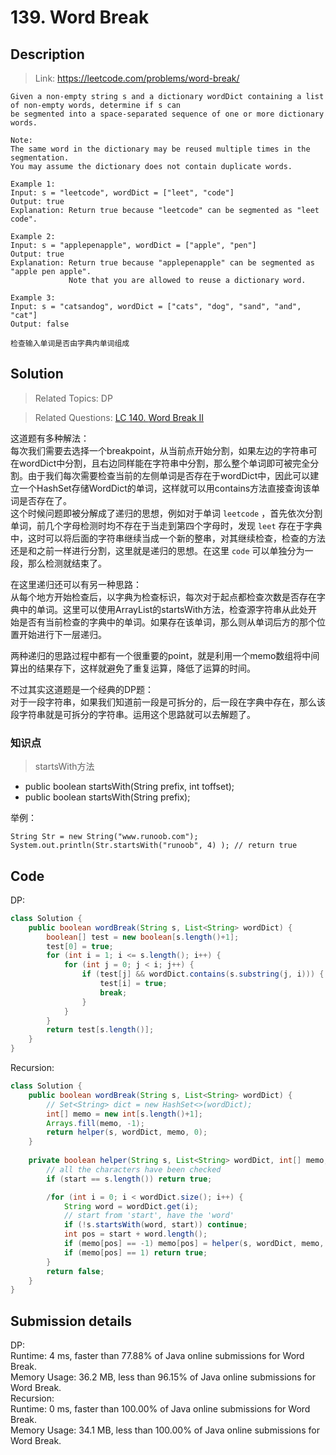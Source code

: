 # 139. Word Break

## Description

> Link: https://leetcode.com/problems/word-break/

```
Given a non-empty string s and a dictionary wordDict containing a list of non-empty words, determine if s can 
be segmented into a space-separated sequence of one or more dictionary words.

Note:
The same word in the dictionary may be reused multiple times in the segmentation.
You may assume the dictionary does not contain duplicate words.

Example 1:
Input: s = "leetcode", wordDict = ["leet", "code"]
Output: true
Explanation: Return true because "leetcode" can be segmented as "leet code".

Example 2:
Input: s = "applepenapple", wordDict = ["apple", "pen"]
Output: true
Explanation: Return true because "applepenapple" can be segmented as "apple pen apple".
             Note that you are allowed to reuse a dictionary word.

Example 3:
Input: s = "catsandog", wordDict = ["cats", "dog", "sand", "and", "cat"]
Output: false

检查输入单词是否由字典内单词组成

```


## Solution

> Related Topics: DP

> Related Questions:  [LC 140. ](https://leetcode.com/problems/word-break-ii/)[Word Break II](https://github.com/Zingg7/LeetCode/blob/master/140.%20Word%20Break%20II.md)

这道题有多种解法：<br>
每次我们需要去选择一个breakpoint，从当前点开始分割，如果左边的字符串可在wordDict中分割，且右边同样能在字符串中分割，那么整个单词即可被完全分割。由于我们每次需要检查当前的左侧单词是否存在于wordDict中，因此可以建立一个HashSet存储WordDict的单词，这样就可以用contains方法直接查询该单词是否存在了。<br>
这个时候问题即被分解成了递归的思想，例如对于单词 `leetcode` ，首先依次分割单词，前几个字母检测时均不存在于当走到第四个字母时，发现 `leet` 存在于字典中，这时可以将后面的字符串继续当成一个新的整串，对其继续检查，检查的方法还是和之前一样进行分割，这里就是递归的思想。在这里 `code` 可以单独分为一段，那么检测就结束了。

在这里递归还可以有另一种思路：<br>
从每个地方开始检查后，以字典为检查标识，每次对于起点都检查次数是否存在字典中的单词。这里可以使用ArrayList的startsWith方法，检查源字符串从此处开始是否有当前检查的字典中的单词。如果存在该单词，那么则从单词后方的那个位置开始进行下一层递归。

两种递归的思路过程中都有一个很重要的point，就是利用一个memo数组将中间算出的结果存下，这样就避免了重复运算，降低了运算的时间。

不过其实这道题是一个经典的DP题：<br>
对于一段字符串，如果我们知道前一段是可拆分的，后一段在字典中存在，那么该段字符串就是可拆分的字符串。运用这个思路就可以去解题了。



### 知识点
> startsWith方法
- public boolean startsWith(String prefix, int toffset);
- public boolean startsWith(String prefix);

举例：
```
String Str = new String("www.runoob.com");
System.out.println(Str.startsWith("runoob", 4) ); // return true 
```

## Code
DP:
```java
class Solution {
    public boolean wordBreak(String s, List<String> wordDict) {
        boolean[] test = new boolean[s.length()+1];
        test[0] = true;
        for (int i = 1; i <= s.length(); i++) {
            for (int j = 0; j < i; j++) {
                if (test[j] && wordDict.contains(s.substring(j, i))) {
                    test[i] = true;
                    break;
                }
            }
        }
        return test[s.length()];
    }
}
```
Recursion:
```java
class Solution {
    public boolean wordBreak(String s, List<String> wordDict) {
        // Set<String> dict = new HashSet<>(wordDict);
        int[] memo = new int[s.length()+1];
        Arrays.fill(memo, -1);
        return helper(s, wordDict, memo, 0);
    }
    
    private boolean helper(String s, List<String> wordDict, int[] memo, int start) {
        // all the characters have been checked
        if (start == s.length()) return true;

        /for (int i = 0; i < wordDict.size(); i++) {
            String word = wordDict.get(i);
            // start from 'start', have the 'word'
            if (!s.startsWith(word, start)) continue;
            int pos = start + word.length();
            if (memo[pos] == -1) memo[pos] = helper(s, wordDict, memo, pos)? 1 : 0;
            if (memo[pos] == 1) return true;
        }
        return false;
    }
}
```




## Submission details
DP:<BR>
Runtime: 4 ms, faster than 77.88% of Java online submissions for Word Break.<br>
Memory Usage: 36.2 MB, less than 96.15% of Java online submissions for Word Break.<br>
Recursion:<br>
Runtime: 0 ms, faster than 100.00% of Java online submissions for Word Break.<br>
Memory Usage: 34.1 MB, less than 100.00% of Java online submissions for Word Break.
